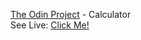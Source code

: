 [The Odin Project](https://www.theodinproject.com/paths/foundations/courses/foundations/lessons/calculator) - Calculator 
<br>
See Live: <a href='https://top-calculator.netlify.app/'>Click Me!</a>
